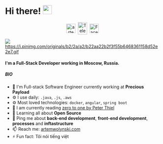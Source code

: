 # Hi there! <img src="https://github.com/TheDudeThatCode/TheDudeThatCode/blob/master/Assets/Hi.gif" width="29px">
<p align="center">
<a href="https://linkedin.com/in/artem-wolynski" target="blank"><img align="center" src="https://cdn.jsdelivr.net/npm/simple-icons@3.0.1/icons/linkedin.svg" alt="artem-wolynski" height="30" width="30" /></a>&nbsp;
<a href="https://t.me/artemWolynski" target="blank"><img align="center" src="https://cdn.jsdelivr.net/npm/simple-icons@3.0.1/icons/discord.svg" alt="Telegram" height="40" width="30" /></a>&nbsp;
<a href="https://www.facebook.com/artem.wolynski"><img align="center" alt="Facebook" width="30px" src="https://cdn.jsdelivr.net/npm/simple-icons@3.0.1/icons/buymeacoffee.svg" /></a>
</p>

![](https://camo.githubusercontent.com/992babdffd8c74a1502de375fbdf7e4d54773242/68747470733a2f2f6d656469612e67697068792e636f6d2f6d656469612f53576f536b4e36447854737a71494b4571762f67697068792e676966)
https://i.pinimg.com/originals/b2/2a/a2/b22aa22b2f3f55b6468361158d52e2e7.gif
#### I'm a Full-Stack Developer working in Moscow, Russia.


##### BIO

- 🏢 I'm  Full-stack Software Engineer currently working at **Precious Payload**
- ⚙️ I use daily: `.java`, `.js`, `.aws`
- ⚙️ Most loved technologies: `docker`, `angular`, `spring boot`
- 📖 I am currently reading [zero to one by Peter Thiel](https://amzn.to/3dTQa0k)
- 🌱 Learning all about **Open Source**
- 💬 Ping me about **back-end development**, **front-end development**, **processes** and **inftastructure**
- 📫 Reach me: [artemwolynski.com](https://artemwolynski.com)
- ⚡ Fun fact: Tôi nói tiếng việt

